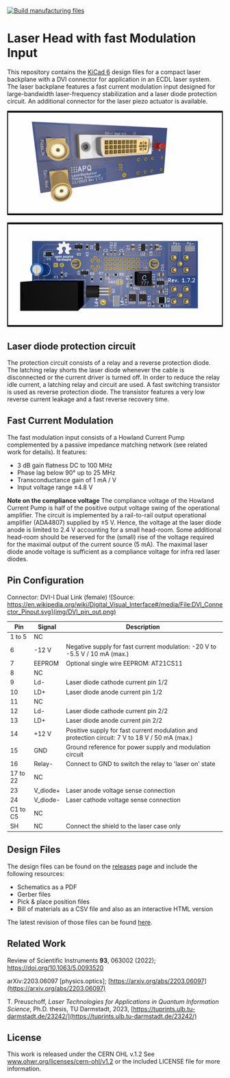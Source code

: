 [![Build manufacturing files](https://github.com/TU-Darmstadt-APQ/Laser_Backplane_DVI/actions/workflows/ci.yml/badge.svg)](https://github.com/TU-Darmstadt-APQ/Laser_Backplane_DVI/actions/workflows/ci.yml)

Laser Head with fast Modulation Input
===================

This repository contains the [KiCad 6](https://www.kicad.org/) design files for a compact laser backplane with a DVI connector for application in an ECDL laser system. The laser backplane features a fast current modulation input designed for large-bandwidth laser-frequency stabilization and a laser diode protection circuit. An additional connector for the laser piezo actuator is available.


![RedPitaya_Lockbox](img/LaserBackplane_DVI_front.png)

![RedPitaya_Lockbox](img/LaserBackplane_DVI_back.png)


Laser diode protection circuit
--------------------

The protection circuit consists of a relay and a reverse protection diode. The latching relay shorts the laser diode whenever the cable is disconnected or the current driver is turned off. In order to reduce the relay idle current, a latching relay and circuit are used. A fast switching transistor is used as reverse protection diode. The transistor features a very low reverse current leakage and a fast reverse recovery time.


Fast Current Modulation
--------------------
The fast modulation input consists of a Howland Current Pump complemented by a passive impedance matching network (see related work for details). It features:
- 3 dB gain flatness DC to 100 MHz
- Phase lag below 90° up to 25 MHz
- Transconductance gain of 1 mA / V
- Input voltage range ±4.8 V

**Note on the compliance voltage**
The compliance voltage of the Howland Current Pump is half of the positive output voltage swing of the operational amplifier. The circuit is implemented by a rail-to-rail output operational amplifier (ADA4807) supplied by ±5 V. Hence, the voltage at the laser diode anode is limited to 2.4 V accounting for a small head-room. Some additional head-room should be reserved for the (small) rise of the voltage required for the maximal output of the current source (5 mA). The maximal laser diode anode voltage is sufficient as a compliance voltage for infra red laser diodes. 

Pin Configuration
--------------------

Connector: DVI-I Dual Link (female)
![Source: https://en.wikipedia.org/wiki/Digital_Visual_Interface#/media/File:DVI_Connector_Pinout.svg](img/DVI_pin_out.png)

| Pin 		| Signal 		| Description 	|
| --- 		| --- 			|	---			|
|  1 to 5 	|	NC			|				|
|  6  		|	-12 V		|	Negative supply for fast current modulation: -20 V to -5.5 V / 10 mA (max.)	|
|  7		|	EEPROM		|	Optional single wire EEPROM: AT21CS11	|
|  8  		| NC 			|				|
|  9  		| Ld-			| Laser diode cathode current pin 1/2	|
|  10  		| LD+			| Laser diode anode current pin 1/2		|
|  11  		| NC			|				|
|  12  		| Ld-			| Laser diode cathode current pin 2/2	|
|  13  		| LD+			| Laser diode anode current pin 2/2		|
|  14  		|	+12 V		| Positive supply for fast current modulation and protection circuit: 7 V to 18 V / 50 mA (max.) 	|
|  15  		| GND			| Ground reference for power supply	and modulation circuit  |
|  16  		| Relay-		| Connect to GND to switch the relay to 'laser on' state		|
|  17 to 22	| NC			| 				|
|  23  		| V_diode+		| Laser anode voltage sense connection		|
|  24  		| V_diode-		| Laser cathode voltage sense connection	|
|  C1 to C5	| NC			| 				|
|  SH		| NC			| 	Connect the shield to the laser case only			|


Design Files
------------------
The design files can be found on the [releases](../../releases) page and include the following resources:

- Schematics as a PDF
- Gerber files
- Pick & place position files
- Bill of materials as a CSV file and also as an interactive HTML version

The latest revision of those files can be found [here](../../releases/latest).


Related Work
--------------------

Review of Scientific Instruments **93**, 063002 (2022); https://doi.org/10.1063/5.0093520

arXiv:2203.06097 [physics.optics]; [https://arxiv.org/abs/2203.06097](https://arxiv.org/abs/2203.06097)

T. Preuschoff, *Laser Technologies for Applications in Quantum Information Science*, Ph.D. thesis, TU Darmstadt, 2023, [https://tuprints.ulb.tu-darmstadt.de/23242/](https://tuprints.ulb.tu-darmstadt.de/23242/)


License
-------

This work is released under the CERN OHL v.1.2
See www.ohwr.org/licenses/cern-ohl/v1.2 or the included LICENSE file for more information.

